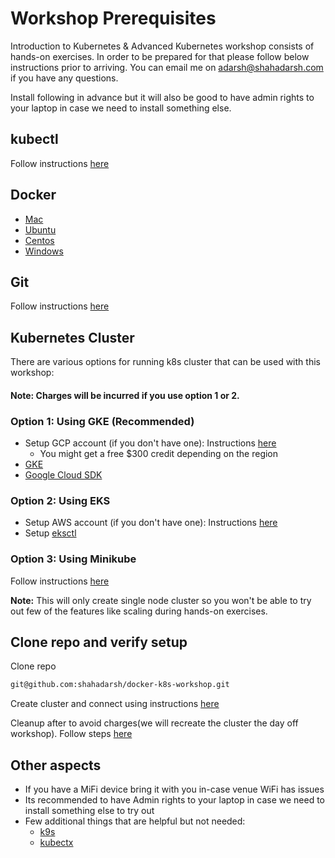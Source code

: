 # Workshop Prerequisites

Introduction to Kubernetes & Advanced Kubernetes workshop consists of hands-on exercises. In order to be prepared for that please follow below instructions prior to arriving. You can email me on adarsh@shahadarsh.com if you have any questions.

Install following in advance but it will also be good to have admin rights to your laptop in case we need to install something else. 

## kubectl 
Follow instructions [here](https://kubernetes.io/docs/tasks/tools/install-kubectl/)

## Docker

* [Mac](https://docs.docker.com/docker-for-mac/install/)
* [Ubuntu](https://docs.docker.com/install/linux/docker-ce/ubuntu/)  
* [Centos](https://docs.docker.com/install/linux/docker-ce/cens/)
* [Windows](https://docs.docker.com/docker-for-windows/install/)

## Git 
Follow instructions [here](https://git-scm.com/book/en/v2/Getting-Started-Installing-Git)

## Kubernetes Cluster

There are various options for running k8s cluster that can be used with this workshop:

#### Note: Charges will be incurred if you use option 1 or 2.

### Option 1: Using GKE (Recommended)

* Setup GCP account (if you don't have one): Instructions [here](https://console.cloud.google.com/getting-started)
    * You might get a free $300 credit depending on the region
* [GKE](https://cloud.google.com/run/docs/gke/setup)
* [Google Cloud SDK](https://cloud.google.com/sdk/install)

### Option 2: Using EKS

* Setup AWS account (if you don't have one): Instructions [here](https://aws.amazon.com/premiumsupport/knowledge-center/create-and-activate-aws-account/)
* Setup [eksctl](https://docs.aws.amazon.com/eks/latest/userguide/getting-started-eksctl.html)

### Option 3: Using Minikube

Follow instructions [here](https://kubernetes.io/docs/tasks/tools/install-minikube/)

**Note:** This will only create single node cluster so you won't be able to try out few of the features like scaling during hands-on exercises.

## Clone repo and verify setup
Clone repo
```bash
git@github.com:shahadarsh/docker-k8s-workshop.git
```
Create cluster and connect using instructions [here](https://github.com/shahadarsh/docker-k8s-workshop/tree/master/exercises/kubernetes/00-cluster-connect)

Cleanup after to avoid charges(we will recreate the cluster the day off workshop). Follow steps [here](https://github.com/shahadarsh/docker-k8s-workshop/tree/master/exercises/kubernetes/999-cleanup)

## Other aspects 
* If you have a MiFi device bring it with you in-case venue WiFi has issues
* Its recommended to have Admin rights to your laptop in case we need to install something else to try out
* Few additional things that are helpful but not needed: 
    * [k9s](https://github.com/derailed/k9s)
    * [kubectx](https://github.com/ahmetb/kubectx)

